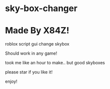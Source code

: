 # sky-box-changer
# Made By X84Z!
roblox script gui change skybox

Should work in any game!

took me like an hour to make.. but good skyboxes

please star if you like it!

enjoy!
